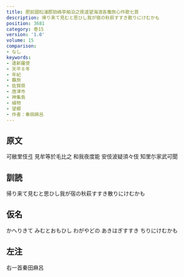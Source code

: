 ```yaml
---
title: 肥前國松浦郡狛嶋亭舶泊之夜遥望海浪各慟旅心作歌七首
description: 帰り来て見むと思ひし我が宿の秋萩すすき散りにけむかも
position: 3681
category: 巻15
version: '1.0'
volume: 15
comparison:
- なし
keywords:
- 遣新羅使
- 天平８年
- 年紀
- 羈旅
- 佐賀県
- 唐津市
- 神集島
- 植物
- 望郷
- 作者：秦田麻呂
---
```


## 原文

可敝里伎弖 見牟等於毛比之 和我夜度能 安伎波疑須々伎 知里尓家武可聞

## 訓読

帰り来て見むと思ひし我が宿の秋萩すすき散りにけむかも

## 仮名

かへりきて みむとおもひし わがやどの あきはぎすすき ちりにけむかも

## 左注

右一首秦田麻呂
